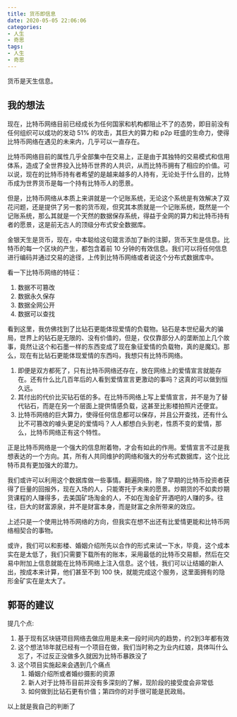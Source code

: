 ```yaml
---
title: 货币即信息
date: 2020-05-05 22:06:06
categories:
- 人生
- 奇思
tags:
- 人生
- 奇思
---
```

货币是天生信息。

<!-- more -->

## 我的想法

现在，比特币网络目前已经成长为任何国家和机构都阻止不了的态势，即目前没有任何组织可以成功的发动 51% 的攻击，其巨大的算力和 p2p 旺盛的生命力，使得比特币网络在遇见的未来内，几乎可以一直存在。

比特币网络目前的属性几乎全部集中在交易上，正是由于其独特的交易模式和信用体系，造成了全世界投入比特币世界的人共识，从而比特币拥有了相应的价值。可以说，现在的比特币持有者希望的是越来越多的人持有，无论处于什么目的，比特币成为世界货币是每一个持有比特币人的愿景。

但是，比特币网络从本质上来讲就是一个记账系统，无论这个系统是有效解决了双花问题，还是提供了另一套的货币观，但究其本质就是一个记账系统，既然是一个记账系统，那么其就是一个天然的数据保存系统，得益于全网的算力和比特币持有者的愿景，这是前无古人的顶级分布式安全数据库。

金银天生是货币，现在，中本聪给这句箴言添加了新的注脚，货币天生是信息。比特币的每一个区块的产生，都包含着前 10 分钟的有效信息。我们可以将任何信息进行编码并通过交易的途径，上传到比特币网络或者说这个分布式数据库中。

看一下比特币网络的特征：

1. 数据不可篡改
2. 数据永久保存
3. 数据全网公开
4. 数据可以查找

看到这里，我仿佛找到了比钻石更能体现爱情的负载物。钻石是本世纪最大的骗局，世界上的钻石是无限的、没有价值的，但是，仅仅靠部分人的垄断加上几个故事，竟然让这个和石墨一样的东西变成了现在象征爱情的负载物，真的是魔幻。那么，现在有比钻石更能体现爱情的东西吗，我想只有比特币网络。

1. 即便是双方都死了，只有比特币网络还存在，放在网络上的爱情宣言就能存在。还有什么比几百年后的人看到爱情宣言更激动的事吗？这真的可以做到恒久远。
2. 其付出的代价比买钻石低的多。在比特币网络上写上爱情宣言，并不是为了替代钻石，而是在另一个层面上提供情感负载，这甚至比影楼拍照片还便宜。
3. 比特币网络的巨大算力，使得任何信息都可以保存，并且公开查找，还有什么比不可篡改的噱头更足的爱情吗？人人都想白头到老，性质不变的爱情，那么，比特币网络正有这个特性。

正是比特币网络是一个强大的信息附着物，才会有如此的作用。爱情宣言不过是我想表达的一个方向。其，所有人共同维护的网络和强大的分布式数据库，这个比比特币具有更加强大的潜力。

我们或许可以利用这个数据库做一些事情。翻遍网络，除了早期的比特币投资者获得了巨量的回报外，现在入场的人，只能寄托于未来的愿景。炒期货的不如卖炒期货课程的人赚得多，去美国矿场淘金的人，不如在淘金矿开酒吧的人赚的多。往往，巨大的财富源泉，并不是财富本身，而是财富之余所带来的效应。

上述只是一个使用比特币网络的方向，但我实在想不出还有比爱情更能和比特币网络相契合的事物。

或许，我们可以和影楼、婚姻介绍所先以合作的形式来试一下水，毕竟，这个成本实在是太低了，我们只需要下载所有的账本，采用最低的比特币交易额，然后在交易中附加上信息就能在比特币网络上注入信息。这个钱，我们可以让结婚的新人出，按成本来计算，他们甚至不到 100 快，就能完成这个服务，这里面拥有的隐形金矿实在是太大了。

## 郭哥的建议

提几个点:

1. 基于现有区块链项目网络去做应用是未来一段时间内的趋势，约2到3年都有效
2. 这个想法18年就已经有一个项目在做，我们当时称之为业内红娘，具体叫什么忘了，不过反正没做多久就因为比特币暴跌没了
3. 这个项目实施起来会遇到几个痛点
	1. 婚姻介绍所或者婚纱摄影的资源
	2. 新人对于比特币目前并没有多深刻的了解，现阶段的接受度会非常低
	3. 如何做到比钻石更有价值；第四你的对手很可能是民政局。
	
以上就是我自己的判断了